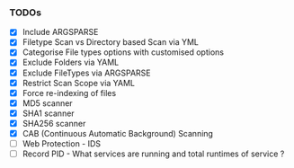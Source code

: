 ### TODOs

- [x] Include ARGSPARSE
- [x] Filetype Scan vs Directory based Scan via YML
- [x] Categorise File types options with customised options
- [x] Exclude Folders via YAML
- [x] Exclude FileTypes via ARGSPARSE
- [x] Restrict Scan Scope via YAML
- [x] Force re-indexing of files
- [x] MD5 scanner
- [x] SHA1 scanner
- [x] SHA256 scanner
- [x] CAB (Continuous Automatic Background) Scanning
- [ ] Web Protection - IDS
- [ ] Record PID - What services are running and total runtimes of service ?
